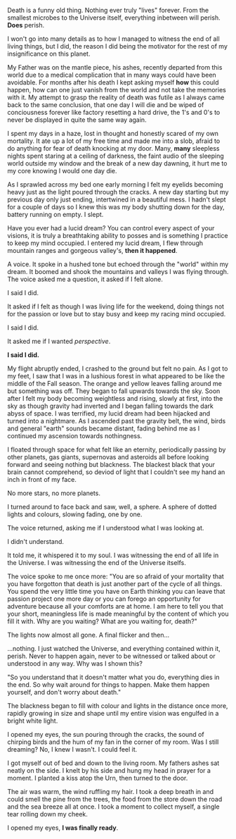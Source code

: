 Death  is a funny old thing. Nothing ever truly "lives" forever. From the  smallest microbes to the Universe itself, everything inbetween will perish. **Does** perish.

I  won't go into many details as to how I managed to witness the end of  all living things, but I did, the reason I did being the motivator for  the rest of my insignificance on this planet.

My  Father was on the mantle piece, his ashes, recently departed from this  world due to a medical complication that in many ways could have been  avoidable. For months after his death I kept asking myself **how**  this could happen, how can one just vanish from the world and not take  the memories with it. My attempt to grasp the reality of death was  futile as I always came back to the same conclusion, that one day I will  die and be wiped of conciousness forever like factory resetting a hard  drive, the 1's and 0's to never be displayed in quite the same way  again.

I spent my days in a haze,  lost in thought and honestly scared of my own mortality. It ate up a lot  of my free time and made me into a slob, afraid to do anything for fear  of death knocking at my door. Many, **many**  sleepless nights spent staring at a ceiling of darkness, the faint  audio of the sleeping world outside my window and the break of a new day  dawning, it hurt me to my core knowing I would one day die.

As  I sprawled across my bed one early morning I felt my eyelids becoming  heavy just as the light poured through the cracks. A new day starting  but my previous day only just ending, intertwined in a beautiful mess. I  hadn't slept for a couple of days so I knew this was my body shutting  down for the day, battery running on empty. I slept.

Have  you ever had a lucid dream? You can control every aspect of your  visions, it is truly a breathtaking ability to posses and is something I  practice to keep my mind occupied. I entered my lucid dream, I flew  through mountain ranges and gorgeous valley's, **then it happened**.

A  voice. It spoke in a hushed tone but echoed through the "world" within  my dream. It boomed and shook the mountains and valleys I was flying  through. The voice asked me a question, it asked if I felt alone.

I said I did.

It  asked if I felt as though I was living life for the weekend, doing  things not for the passion or love but to stay busy and keep my racing  mind occupied.

I said I did.

It asked me if I wanted *perspective*.

**I said I did.**

My  flight abruptly ended, I crashed to the ground but felt no pain. As I  got to my feet, I saw that I was in a lushious forest in what appeared  to be like the middle of the Fall season. The orange and yellow leaves  falling around me but something was off. They began to fall upwards  towards the sky. Soon after I felt my body becoming weightless and  rising, slowly at first, into the sky as though gravity had inverted and  I began falling towards the dark abyss of space. I was terrified, my  lucid dream had been hijacked and turned into a nightmare. As I ascended  past the gravity belt, the wind, birds and general "earth" sounds  became distant, fading behind me as I continued my ascension towards  nothingness.

I floated through  space for what felt like an eternity, periodically passing by other  planets, gas giants, supernovas and asteroids all before looking forward  and seeing nothing but blackness. The blackest black that your brain  cannot comprehend, so deviod of light that I couldn't see my hand an  inch in front of my face.

No more stars, no more planets.

I turned around to face back and saw, well, a sphere. A sphere of dotted lights and colours, slowing fading, one by one.

The voice returned, asking me if I understood what I was looking at.

I didn't understand.

It  told me, it whispered it to my soul. I was witnessing the end of all  life in the Universe. I was witnessing the end of the Universe itselfs.

The  voice spoke to me once more: "You are so afraid of your mortality that  you have forgotton that death is just another part of the cycle of all  things. You spend the very little time you have on Earth thinking you  can leave that passion project one more day or you can forego an  opportunity for adventure because all your comforts are at home. I am  here to tell you that your short, meaningless life is made meaningful by  the content of which you fill it with. Why are you waiting? What are  you waiting for, death?"

The lights now almost all gone. A final flicker and then...

...nothing.  I just watched the Universe, and everything contained within it,  perish. Never to happen again, never to be witnessed or talked about or  understood in any way. Why was I shown this?

"So  you understand that it doesn't matter what you do, everything dies in  the end. So why wait around for things to happen. Make them happen  yourself, and don't worry about death."

The  blackness began to fill with colour and lights in the distance once  more, rapidly growing in size and shape until my entire vision was  engulfed in a bright white light.

I  opened my eyes, the sun pouring through the cracks, the sound of  chirping birds and the hum of my fan in the corner of my room. Was I  still dreaming? No, I knew I wasn't. I could feel it.

I  got myself out of bed and down to the living room. My fathers ashes sat  neatly on the side. I knelt by his side and hung my head in prayer for a  moment. I planted a kiss atop the Urn, then turned to the door.

The  air was warm, the wind ruffling my hair. I took a deep breath in and  could smell the pine from the trees, the food from the store down the  road and the sea breeze all at once. I took a moment to collect myself, a  single tear rolling down my cheek.

I opened my eyes, **I was finally ready**.
